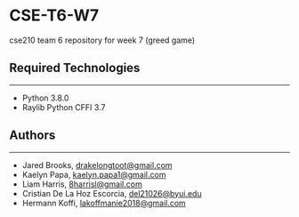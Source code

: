# CSE-T6-W7
cse210 team 6 repository for week 7 (greed game)

## Required Technologies
---
* Python 3.8.0
* Raylib Python CFFI 3.7

## Authors
---
* Jared Brooks, drakelongtoot@gmail.com
* Kaelyn Papa, kaelyn.papa1@gmail.com
* Liam Harris, 8harrisl@gmail.com
* Cristian De La Hoz Escorcia, del21026@byui.edu
* Hermann Koffi, lakoffmanie2018@gmail.com
